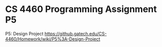 # CS 4460 Programming Assignment P5

P5: Design Project 
https://github.gatech.edu/CS-4460/Homework/wiki/P5%3A-Design-Project
